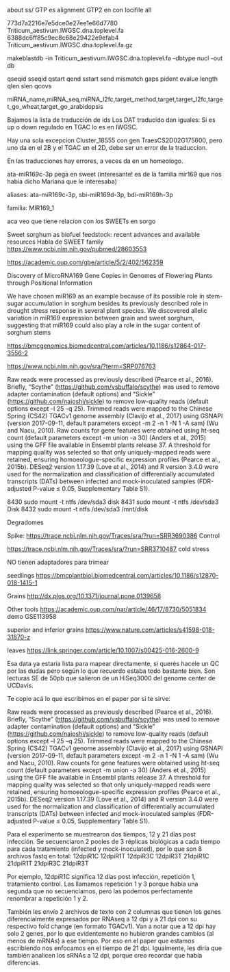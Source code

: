 about ss/
GTP es alignment
GTP2 en con locifile all


773d7a2216e7e5dce0e27ee1e66d7780  Triticum_aestivum.IWGSC.dna.toplevel.fa
6388dc6ff85c9ec8c68e29422e9efab4  Triticum_aestivum.IWGSC.dna.toplevel.fa.gz


makeblastdb -in Triticum_aestivum.IWGSC.dna.toplevel.fa -dbtype nucl -out db


qseqid sseqid qstart qend sstart send mismatch gaps pident evalue length qlen slen qcovs


miRNA_name,miRNA_seq,miRNA_l2fc,target_method,target,target_l2fc,target_go_wheat,target_go_arabidopsis 


Bajamos la lista de traducción de ids
Los DAT traducido dan iguales: Si es up o down regulado en TGAC lo es en IWGSC.

Hay una sola excepcion 
Cluster_18555 con gen TraesCS2D02G175600, pero uno da en el 2B y el TGAC en el 2D, debe ser un error de la traduccion.

En las traducciones hay errores, a veces da en un homeologo. 


ata-miR169c-3p pega en sweet (interesante! es de la familia mir169 que nos habia dicho Mariana que le interesaba)

aliases:
ata-miR169c-3p, sbi-miR169d-3p, bdi-miR169h-3p

familia: MIR169_1

aca veo que tiene relacion con los SWEETs en sorgo

Sweet sorghum as biofuel feedstock: recent advances and available resources
Habla de SWEET family
https://www.ncbi.nlm.nih.gov/pubmed/28603553

https://academic.oup.com/gbe/article/5/2/402/562359

Discovery of MicroRNA169 Gene Copies in Genomes of Flowering Plants through Positional Information 


We have chosen miR169 as an example because of its possible role in stem-sugar accumulation in sorghum besides its previously described role in drought stress response in several plant species. We discovered allelic variation in miR169 expression between grain and sweet sorghum, suggesting that miR169 could also play a role in the sugar content of sorghum stems



https://bmcgenomics.biomedcentral.com/articles/10.1186/s12864-017-3556-2

https://www.ncbi.nlm.nih.gov/sra/?term=SRP076763




Raw reads were processed as previously described (Pearce et al., 2016). Briefly, “Scythe” (https://github.com/vsbuffalo/scythe) was used to remove adapter contamination (default options) and “Sickle” (https://github.com/najoshi/sickle) to remove low-quality reads (default options except –l 25 –q 25). Trimmed reads were mapped to the Chinese Spring (CS42) TGACv1 genome assembly (Clavijo et al., 2017) using GSNAPl (version 2017-09-11, default parameters except -m 2 -n 1 -N 1 -A sam) (Wu and Nacu, 2010). Raw counts for gene features were obtained using ht-seq count (default parameters except -m union -a 30) (Anders et al., 2015) using the GFF file available in Ensembl plants release 37. A threshold for mapping quality was selected so that only uniquely-mapped reads were retained, ensuring homoeologue-specific expression profiles (Pearce et al., 2015b). DESeq2 version 1.17.39 (Love et al., 2014) and R version 3.4.0 were used for the normalization and classification of differentially accumulated transcripts (DATs) between infected and mock-inoculated samples (FDR-adjusted P-value ≤ 0.05, Supplementary Table S1).



 8430  sudo mount -t ntfs /dev/sda3 disk
 8431  sudo mount -t ntfs /dev/sda3 Disk
 8432  sudo mount -t ntfs /dev/sda3 /mnt/disk

Degradomes

Spike: 
https://trace.ncbi.nlm.nih.gov/Traces/sra/?run=SRR3690386
Control

https://trace.ncbi.nlm.nih.gov/Traces/sra/?run=SRR3710487
cold stress

NO tienen adaptadores para trimear 


seedlings
https://bmcplantbiol.biomedcentral.com/articles/10.1186/s12870-018-1415-1

Grains
http://dx.plos.org/10.1371/journal.pone.0139658


Other tools
https://academic.oup.com/nar/article/46/17/8730/5051834
demo GSE113958



superior and inferior grains
https://www.nature.com/articles/s41598-018-31870-z


leaves
https://link.springer.com/article/10.1007/s00425-016-2600-9




Esa data ya estaría lista para mapear directamente, si querés hacele un QC por las dudas pero según lo que recuerdo estaba todo bastante bien. Son lecturas SE de 50pb que salieron de un HiSeq3000 del genome center de UCDavis.
 
Te copio acá lo que escribimos en el paper por si te sirve:
 
Raw reads were processed as previously described (Pearce et al., 2016). Briefly, “Scythe” (https://github.com/vsbuffalo/scythe) was used to remove adapter contamination (default options) and “Sickle” (https://github.com/najoshi/sickle) to remove low-quality reads (default options except –l 25 –q 25). Trimmed reads were mapped to the Chinese Spring (CS42) TGACv1 genome assembly (Clavijo et al., 2017) using GSNAPl (version 2017-09-11, default parameters except -m 2 -n 1 -N 1 -A sam) (Wu and Nacu, 2010). Raw counts for gene features were obtained using ht-seq count (default parameters except -m union -a 30) (Anders et al., 2015) using the GFF file available in Ensembl plants release 37. A threshold for mapping quality was selected so that only uniquely-mapped reads were retained, ensuring homoeologue-specific expression profiles (Pearce et al., 2015b). DESeq2 version 1.17.39 (Love et al., 2014) and R version 3.4.0 were used for the normalization and classification of differentially accumulated transcripts (DATs) between infected and mock-inoculated samples (FDR-adjusted P-value ≤ 0.05, Supplementary Table S1).





 
Para el experimento se muestrearon dos tiempos, 12 y 21 días post infección. Se secuenciaron 2 pooles de 3 réplicas biológicas a cada tiempo para cada tratamiento (infected y mock-inoculated), por lo que son 8 archivos fastq en total:
12dpiR1C
12dpiR1T
12dpiR3C
12dpiR3T
21dpiR1C
21dpiR1T
21dpiR3C
21dpiR3T
 
Por ejemplo, 12dpiR1C significa 12 días post infección, repetición 1, tratamiento control. Las llamamos repetición 1 y 3 porque había una segunda que no secuenciamos, pero las podemos perfectamente renombrar a repetición 1 y 2.
 
También les envío 2 archivos de texto con 2 columnas que tienen los genes diferencialmente expresados por RNAseq a 12 dpi y a 21 dpi con su respectivo fold change (en formato TGACv1). Van a notar que a 12 dpi hay solo 2 genes, por lo que evidentemente no hubieron grandes cambios (al menos de mRNAs) a ese tiempo. Por eso en el paper que estamos escribiendo nos enfocamos en el tiempo de 21 dpi. Igualmente, les diría que también analicen los sRNAs a 12 dpi, porque creo recordar que había diferencias.
 
